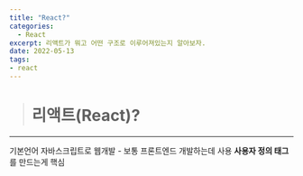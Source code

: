 ```yaml
---
title: "React?"
categories: 
  - React
excerpt: 리액트가 뭐고 어떤 구조로 이루어져있는지 알아보자.
date: 2022-05-13
tags:
- react
---
```





> # 리액트(React)?
---

기본언어 자바스크립트로 웹개발 - 보통 프론트엔드 개발하는데 사용
**사용자 정의 태그**를 만드는게 핵심
